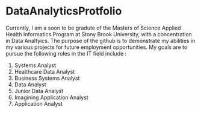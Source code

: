 # DataAnalyticsProtfolio

Currently, I am a soon to be gradute of the Masters of Science Applied Health Informatics Program at Stony Brook University, with a concentration in Data Analtyics. The purpose of the github is to demonstrate my abilities in my various projects for future employment opportunities. My goals are to pursue the following roles in the IT field include : 
1. Systems Analyst
2. Healthcare Data Analyst
3. Business Systems Analyst
4. Data Analyst
5. Junior Data Analyst 
6. Imagining Application Analyst  
7. Application Analyst

